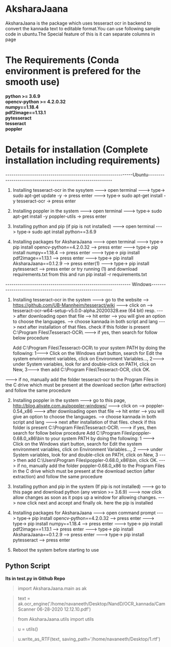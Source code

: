 # AksharaJaana

AksharaJaana is the package which uses tesseract ocr in backend to convert the kannada text to editable format.You can use
following sample code in ubuntu.The Special feature of this is it can separate columns in page


# The Requirements (Conda environment is prefered for the smooth use)

**python >= 3.6.9**  <br />
**opencv-python >= 4.2.0.32**  <br />
**numpy==1.18.4**  <br />
**pdf2image==1.13.1**   <br />
**pytesseract**   <br />
**tesseract**   <br />
**poppler**   <br />

# Details for installation (Complete installation including requirements) 
--------------------------------------------------------------Ubuntu------------------------------------------------------------

1. Installing tesseract-ocr in the sysytem
---> open terminal
---> type->   sudo apt-get update -y   -> press enter
---> type->   sudo apt-get install -y tesseract-ocr   -> press enter

2. Installing poppler in the system
---> open terminal
---> type->   sudo apt-get install -y poppler-utils  -> press enter

3. Installing python and pip (if pip is not installed)
---> open terminal 
---> type-> sudo apt install python==3.6.9

4. Installing packages for AksharaJaana
---> open terminal
---> type->   pip install opencv-python==4.2.0.32 --> press enter
---> type->   pip install numpy==1.18.4 --> press enter
---> type->   pip install pdf2image==1.13.1 --> press enter
---> type->   pip install AksharaJaana==0.1.2.9 --> press enter(1)
---> type->   pip install pytesseract --> press enter
or try running (1) and download requirements.txt from this and run pip install -r requirements.txt

------------------------------------------------------------- Windows-----------------------------------------------------------

1. Installing tesseract-ocr in the system 
---> go to the website --> https://github.com/UB-Mannheim/tesseract/wiki
---> click on --> tesseract-ocr-w64-setup-v5.0.0-alpha.20200328.exe (64 bit) resp.
---> after downloading open that file --> hit enter --> you will give an option to choose the languages. --> choose kannada in both script and lang
---> next after installation of that files. check if this folder is present C:\Program Files\Tesseract-OCR\ 
---> if yes, then search for follow below procedure

	Add C:\Program Files\Tesseract-OCR\  to your system PATH by doing the following: 
	  1---> Click on the Windows start button, search for Edit the system environment variables, click on Environment Variables..., 
	  2---> under System variables, look for and double-click on PATH, click on New,
	  3---> then add C:\Program Files\Tesseract-OCR\, click OK.

---> if no, manually add the folder tesseract-ocr to the Program Files in the C drive which must be present at the download section (after extraction) and follow the same procedure

2. Installing poppler in the system
---> go to this page, http://blog.alivate.com.au/poppler-windows/
---> click on --> poppler-0.54_x86
---> after downloading open that file --> hit enter --> you will give an option to choose the languages. --> choose kannada in both script and lang
---> next after installation of that files. check if this folder is present C:\Program Files\Tesseract-OCR\ 
---> if yes, then search for follow below procedure
	Add C:\Program Files\poppler-0.68.0_x86\bin to your system PATH by doing the following:
	 1 ---> Click on the Windows start button, search for Edit the system environment variables, click on Environment Variables...,
	 2 ---> under System variables, look for and double-click on PATH, click on New,
	 3 ---> then add C:\Users\Program Files\poppler-0.68.0_x86\bin, click OK.
---> if no, manually add the folder poppler-0.68.0_x86 to the Program Files in the C drive which must be present at the download section (after extraction) and follow the same procedure

3. Installing python and pip in the system (If pip is not installed)
---> go to this page and download python (any version >= 3.6.9)
---> now click allow changes as soon as it pops up a window for allowing changes. 
---> now click next and accept and finally ok. here the pip is installed

4. Installing packages for AksharaJaana
---> open command prompt
---> type->   pip install opencv-python==4.2.0.32 --> press enter
---> type->   pip install numpy==1.18.4 --> press enter
---> type->   pip install pdf2image==1.13.1 --> press enter
---> type->   pip install AksharaJaana==0.1.2.9 --> press enter
---> type->   pip install pytesseract --> press enter

5.  Reboot the system before starting to use 



## Python Script
**Its in test.py in Github Repo** 
>import AksharaJaana.main as ak 

>text = ak.ocr_engine('/home/navaneeth/Desktop/NandD/OCR_kannada/CamScanner 06-28-2020 12.12.10.pdf')

>from AksharaJaana.utils import utils

>u = utils()

>u.write_as_RTF(text, saving_path='/home/navaneeth/Desktop/1.rtf')

